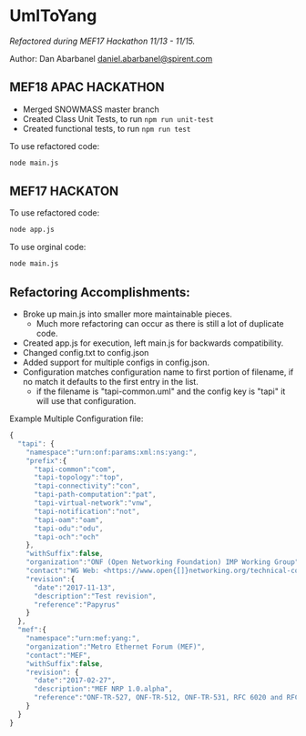 # UmlToYang
_Refactored during MEF17 Hackathon 11/13 - 11/15._

Author: Dan Abarbanel <daniel.abarbanel@spirent.com>

## MEF18 APAC HACKATHON
* Merged SNOWMASS master branch
* Created Class Unit Tests, to run `npm run unit-test`
* Created functional tests, to run `npm run test`

To use refactored code:
```bash
node main.js
```

## MEF17 HACKATON

To use refactored code:
```bash
node app.js
```

To use orginal code:
```bash
node main.js
```

## Refactoring Accomplishments:
* Broke up main.js into smaller more maintainable pieces.
   * Much more refactoring can occur as there is still a lot of duplicate code.
* Created app.js for execution, left main.js for backwards compatibility.
* Changed config.txt to config.json
* Added support for multiple configs in config.json.
* Configuration matches configuration name to first portion of filename, if no match it defaults to the first entry in 
  the list. 
   * if the filename is "tapi-common.uml" and the config key is "tapi" it will use that configuration.
                  

Example Multiple Configuration file:
```javascript
{
  "tapi": {
    "namespace":"urn:onf:params:xml:ns:yang:",
    "prefix":{
      "tapi-common":"com",
      "tapi-topology":"top",
      "tapi-connectivity":"con",
      "tapi-path-computation":"pat",
      "tapi-virtual-network":"vnw",
      "tapi-notification":"not",
      "tapi-oam":"oam",
      "tapi-odu":"odu",
      "tapi-och":"och"
    },
    "withSuffix":false,
    "organization":"ONF (Open Networking Foundation) IMP Working Group",
    "contact":"WG Web: <https://www.open{[]}networking.org/technical-communities/areas/services/> \n WG List: mailto: <wg list name>@opennetworking.org>, \n.WG Chair: your-WG-chair<mailto:your-WG-chair@example.com> \nEditor: your-name<mailto:your-email@example.com>",
    "revision":{
      "date":"2017-11-13",
      "description":"Test revision",
      "reference":"Papyrus"
    }
  },
  "mef":{
    "namespace":"urn:mef:yang:",
    "organization":"Metro Ethernet Forum (MEF)",
    "contact":"MEF",
    "withSuffix":false,
    "revision": {
      "date":"2017-02-27",
      "description":"MEF NRP 1.0.alpha",
      "reference":"ONF-TR-527, ONF-TR-512, ONF-TR-531, RFC 6020 and RFC 6087"
    }
  }
}
```